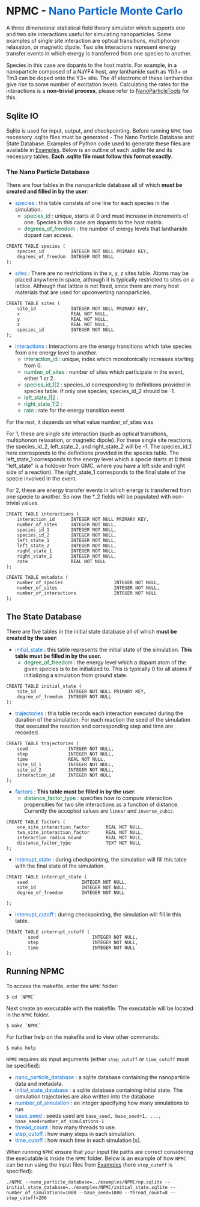 # NPMC - <span style="color: #0066CC"> Nano Particle Monte Carlo </span>

A three dimensional statistical field theory simulator which supports one and two site interactions useful for simulating nanoparticles. Some examples of single site interaction are optical transitions, multiphonon relaxation, or magnetic dipole. Two site interacions represent energy transfer events in which energy is transferred from one species to another.

Species in this case are dopants to the host matrix. For example, in a nanoparticle composed of a NaYF4 host, any lanthanide such as Yb3+ or Tm3 can be doped onto the Y3+ site. The 4f electrons of these lanthanides give rise to some number of excitation levels. Calculating the rates for the interactions is a **non-trivial process**, please refer to [NanoParticleTools](./https://github.com/BlauGroup/NanoParticleTools) for this. 

## Sqlite IO

Sqlite is used for input, output, and checkpointing. Before running `NPMC` two necessary .sqlite files must be generated - The Nano Particle Database and State Database. Examples of Python code used to generate these files are available in [Examples](./Examples.html). Below is an outline of each .sqlite file and its necessary tables. **Each .sqlite file must follow this format exactly**. 

### The Nano Particle Database
There are four tables in the nanoparticle database all of which **must be created and filled in by the user**:

- <span style="color:#0066CC"> species </span> : this table consists of one line for each species in the simulation.
    - <span style="color:#006633"> species_id </span>: unique, starts at 0 and must increase in increments of one. Species in this case are dopants to the host matrix.
    - <span style="color:#006633"> degrees_of_freedom </span>: the number of energy levels that lanthanide dopant can access.

```
CREATE TABLE species (
    species_id          INTEGER NOT NULL PRIMARY KEY,
    degrees_of_freedom  INTEGER NOT NULL
);
```
- <span style="color:#0066CC"> sites </span>: There are no restrictions in the x, y, z sites table. Atoms may be placed anywhere in space, although it is typically restricted to sites on a lattice. Although that lattice is not fixed, since there are many host materials that are used for upconverting nanoparticles.

```
CREATE TABLE sites (
    site_id             INTEGER NOT NULL PRIMARY KEY,
    x                   REAL NOT NULL,
    y                   REAL NOT NULL,
    z                   REAL NOT NULL,
    species_id          INTEGER NOT NULL
);
```

- <span style="color:#0066CC"> interactions </span>: Interactions are the energy transitions which take species from one energy level to another.
    - <span style="color:#006633"> interaction_id </span>: unique, index which monotonically increases starting from 0.
    - <span style="color:#006633"> number_of_sites </span>: number of sites which participate in the event, either 1 or 2.
    - <span style="color:#006633"> species_id_1\|2 </span>: species_id corresponding to definitions provided in species table. If only one species, species_id_2 should be -1.
    - <span style="color:#006633"> left_state_1\|2 </span>: 
    - <span style="color:#006633"> right_state_1\|2 </span>: 
    - <span style="color:#006633"> rate </span>: rate for the energy transition event


For the rest, it depends on what value number_of_sites was

For 1, these are single site interaction (such as optical transitions, multiphonon relaxation, or magnetic dipole). For these single site reactions, the species_id_2, left_state_2, and right_state_2 will be -1. The species_id_1 here corresponds to the definitions provided in the species table. The left_state_1 corresponds to the energy level which a specie starts at (I think “left_state” is a holdover from GMC, where you have a left side and right side of a reaction). The right_state_1 corresponds to the final state of the specie involved in the event.


For 2, these are energy transfer events in which energy is transferred from one specie to another. So now the *_2 fields will be populated with non-trivial values.

```
CREATE TABLE interactions (
    interaction_id      INTEGER NOT NULL PRIMARY KEY,
    number_of_sites     INTEGER NOT NULL,
    species_id_1        INTEGER NOT NULL,
    species_id_2        INTEGER NOT NULL,
    left_state_1        INTEGER NOT NULL,
    left_state_2        INTEGER NOT NULL,
    right_state_1       INTEGER NOT NULL,
    right_state_2       INTEGER NOT NULL,
    rate                REAL NOT NULL
);
```

```
CREATE TABLE metadata (
    number_of_species                   INTEGER NOT NULL,
    number_of_sites                     INTEGER NOT NULL,
    number_of_interactions              INTEGER NOT NULL
);
```
## The State Database
There are five tables in the initial state database all of which **must be created by the user**: 

- <span style="color:#0066CC"> initial_state </span>: this table represents the initial state of the simulation. **This table must be filled in by the user.**
    - <span style="color:#006633"> degree_of_freedom </span>:
    the energy level which a dopant atom of the given species is to be initialized to. This is typically 0 for all atoms if initializing a simulation from ground state.
```
CREATE TABLE initial_state (
    site_id            INTEGER NOT NULL PRIMARY KEY,
    degree_of_freedom  INTEGER NOT NULL
);
```

- <span style="color:#0066CC"> trajectories </span>: this table records each interaction executed during the duration of the simulation. For each reaction the seed of the simulation that executed the reaction and corresponding step and time are recorded. 

```
CREATE TABLE trajectories (
    seed               INTEGER NOT NULL,
    step               INTEGER NOT NULL,
    time               REAL NOT NULL,
    site_id_1          INTEGER NOT NULL,
    site_id_2          INTEGER NOT NULL,
    interaction_id     INTEGER NOT NULL
);
```
- <span style="color:#0066CC"> factors </span>: **This table must be filled in by the user.**
    - <span style="color:#006633"> distance_factor_type </span>: specifies how to compute interaction propensities for two site interactions as a function of distance. Currently the accepted values are `linear` and `inverse_cubic`.

```
CREATE TABLE factors (
    one_site_interaction_factor      REAL NOT NULL,
    two_site_interaction_factor      REAL NOT NULL,
    interaction_radius_bound         REAL NOT NULL,
    distance_factor_type             TEXT NOT NULL
);
```

- <span style="color:#0066CC"> interrupt_state </span>: during checkpointing, the simulation will fill this table with the final state of the simulation. 

```
CREATE TABLE interrupt_state (
    seed                    INTEGER NOT NULL,
    site_id                 INTEGER NOT NULL,
    degree_of_freedom       INTEGER NOT NULL
        
); 
```

- <span style="color:#0066CC"> interrupt_cutoff </span>: during checkpointing, the simulation will fill in this table.

```
CREATE TABLE interrupt_cutoff (
        seed                    INTEGER NOT NULL,
        step                    INTEGER NOT NULL,
        time                    INTEGER NOT NULL   
);
```

## Running NPMC
To access the makefile, enter the `NPMC` folder:

```
$ cd `NPMC`
```

Next create an executable with the makefile. The executable will be located in the `NPMC` folder.

```
$ make `NPMC`
```

For further help on the makefile and to view other commands:

```
$ make help
```

`NPMC` requires six input arguments (either `step_cutoff` or `time_cutoff` must be specified): 

- <span style="color:#0066CC"> nano_particle_database </span>: a sqlite database containing the nanoparticle data and metadata.
- <span style="color:#0066CC"> initial_state_database </span> : a sqlite database containing initial state. The simulation trajectories are also written into the database
- <span style="color:#0066CC"> number_of_simulation </span>: an integer specifying how many simulations to run
-  <span style="color:#0066CC"> base_seed </span>: seeds used are `base_seed, base_seed+1, ..., base_seed+number_of_simulations-1`
- <span style="color:#0066CC"> thread_count </span>: how many threads to use.
- <span style="color:#0066CC"> step_cutoff </span>: how many steps in each simulation.
- <span style="color:#0066CC"> time_cutoff </span>: how much time in each simulation [s].

When running `NPMC` ensure that your input file paths are correct considering the executable is inside the `NPMC` folder. Below is an example of how `NPMC` can be run using the input files from [Examples](./Examples.html) (here `step_cutoff` is specified):

```
./NPMC --nano_particle_database=../examples/NPMC/np.sqlite --initial_state_database=../examples/NPMC/initial_state.sqlite --number_of_simulations=1000 --base_seed=1000 --thread_count=8 --step_cutoff=200 
```